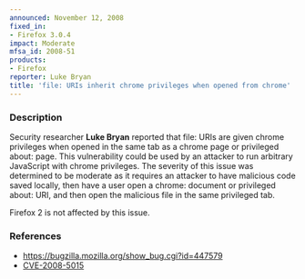 ```yaml
---
announced: November 12, 2008
fixed_in:
- Firefox 3.0.4
impact: Moderate
mfsa_id: 2008-51
products:
- Firefox
reporter: Luke Bryan
title: 'file: URIs inherit chrome privileges when opened from chrome'
---
```


<h3>Description</h3>

<p>Security researcher <strong>Luke Bryan</strong> reported that file:
URIs are given chrome privileges when opened in the same tab as a
chrome page or privileged about: page.  This vulnerability could be
used by an attacker to run arbitrary JavaScript with chrome
privileges.  The severity of this issue was determined to be moderate
as it requires an attacker to have malicious code saved locally, then
have a user open a chrome: document or privileged about: URI, and then
open the malicious file in the same privileged tab.</p>

<p class="note">Firefox 2 is not affected by this issue.</p>

<h3>References</h3>

<ul>
  <li><a href="https://bugzilla.mozilla.org/show_bug.cgi?id=447579">https://bugzilla.mozilla.org/show_bug.cgi?id=447579</a></li>
  <li><a class="ex-ref" href="http://cve.mitre.org/cgi-bin/cvename.cgi?name=CVE-2008-5015">CVE-2008-5015</a></li>
</ul>




